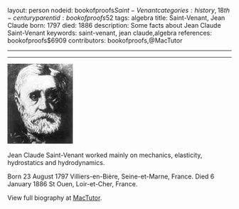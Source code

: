 layout: person
nodeid: bookofproofs$Saint-Venant
categories: history,18th-century
parentid: bookofproofs$52
tags: algebra
title: Saint-Venant, Jean Claude
born: 1797
died: 1886
description: Some facts about Jean Claude Saint-Venant
keywords: saint-venant, jean claude,algebra
references: bookofproofs$6909
contributors: bookofproofs,@MacTutor

---


---

![Saint-Venant.jpg](https://github.com/bookofproofs/bookofproofs.github.io/blob/main/_sources/_assets/images/portraits/Saint-Venant.jpg?raw=true)

Jean Claude Saint-Venant worked mainly on mechanics, elasticity, hydrostatics and hydrodynamics.

Born 23 August 1797 Villiers-en-Bière, Seine-et-Marne, France. Died 6 January 1886 St Ouen, Loir-et-Cher, France.


View full biography at [MacTutor](https://mathshistory.st-andrews.ac.uk/Biographies/Saint-Venant/).